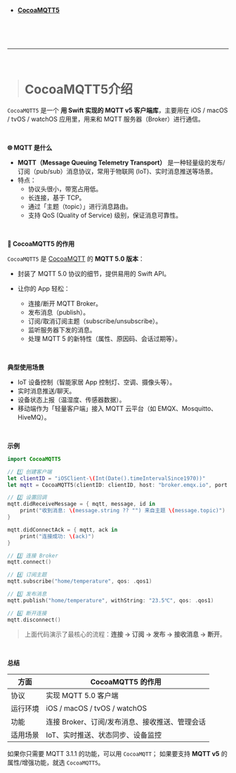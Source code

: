 - [**‌CocoaMQTT5**](#CocoaMQTT5介绍)


<br/><br/><br/>

***
<br/>

> <h1 id="CocoaMQTT5介绍">CocoaMQTT5介绍</h1>

`CocoaMQTT5` 是一个 **用 Swift 实现的 MQTT v5 客户端库**，主要用在 iOS / macOS / tvOS / watchOS 应用里，用来和 MQTT 服务器（Broker）进行通信。

<br/>

**🌐 MQTT 是什么**

* **MQTT（Message Queuing Telemetry Transport）** 是一种轻量级的发布/订阅（pub/sub）消息协议，常用于物联网 (IoT)、实时消息推送等场景。
* 特点：
	* 协议头很小，带宽占用低。
	* 长连接，基于 TCP。
	* 通过「主题（topic）」进行消息路由。
	* 支持 QoS (Quality of Service) 级别，保证消息可靠性。

<br/>

**🍏 CocoaMQTT5 的作用**

`CocoaMQTT5` 是 [CocoaMQTT](https://github.com/emqx/CocoaMQTT) 的 **MQTT 5.0 版本**：

* 封装了 MQTT 5.0 协议的细节，提供易用的 Swift API。
* 让你的 App 轻松：

  * 连接/断开 MQTT Broker。
  * 发布消息（publish）。
  * 订阅/取消订阅主题（subscribe/unsubscribe）。
  * 监听服务器下发的消息。
  * 处理 MQTT 5 的新特性（属性、原因码、会话过期等）。

<br/>

**典型使用场景**

* IoT 设备控制（智能家居 App 控制灯、空调、摄像头等）。
* 实时消息推送/聊天。
* 设备状态上报（温湿度、传感器数据）。
* 移动端作为「轻量客户端」接入 MQTT 云平台（如 EMQX、Mosquitto、HiveMQ）。

<br/>

**示例**

```swift
import CocoaMQTT5

// 1️⃣ 创建客户端
let clientID = "iOSClient-\(Int(Date().timeIntervalSince1970))"
let mqtt = CocoaMQTT5(clientID: clientID, host: "broker.emqx.io", port: 1883)

// 2️⃣ 设置回调
mqtt.didReceiveMessage = { mqtt, message, id in
    print("收到消息: \(message.string ?? "") 来自主题 \(message.topic)")
}

mqtt.didConnectAck = { mqtt, ack in
    print("连接成功: \(ack)")
}

// 3️⃣ 连接 Broker
mqtt.connect()

// 4️⃣ 订阅主题
mqtt.subscribe("home/temperature", qos: .qos1)

// 5️⃣ 发布消息
mqtt.publish("home/temperature", withString: "23.5℃", qos: .qos1)

// 6️⃣ 断开连接
mqtt.disconnect()
```

> 上面代码演示了最核心的流程：**连接 → 订阅 → 发布 → 接收消息 → 断开**。

<br/>

**总结**

| 方面   | CocoaMQTT5 的作用               |
| ---- | ---------------------------- |
| 协议   | 实现 MQTT 5.0 客户端              |
| 运行环境 | iOS / macOS / tvOS / watchOS |
| 功能   | 连接 Broker、订阅/发布消息、接收推送、管理会话  |
| 适用场景 | IoT、实时推送、状态同步、设备监控           |

如果你只需要 MQTT 3.1.1 的功能，可以用 `CocoaMQTT`；
如果要支持 **MQTT v5** 的属性/增强功能，就选 `CocoaMQTT5`。


